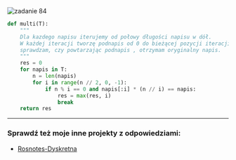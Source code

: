<picture>
  <source srcset="../../srt/zbior_zadan/84.png" media="(prefers-color-scheme: light)">
  <source srcset="../../srt/zbior_zadan/black_84.png" media="(prefers-color-scheme: dark)">
  <img src="../../srt/zbior_zadan/black_84.png" alt="zadanie 84">
</picture>

```python
def multi(T):
    """
    Dla kazdego napisu iterujemy od połowy długości napisu w dół.
    W każdej iteracji tworzę podnapis od 0 do bieżącej pozycji iteracji,
    sprawdzam, czy powtarzając podnapis , otrzymam oryginalny napis.
    """
    res = 0
    for napis in T:
        n = len(napis)
        for i in range(n // 2, 0, -1):
            if n % i == 0 and napis[:i] * (n // i) == napis:
                res = max(res, i)
                break
    return res

```

---
### Sprawdź też moje inne projekty z odpowiedziami:
- [Rosnotes-Dyskretna](https://github.com/kamilGie/Rosnotes-Dyskretna)
